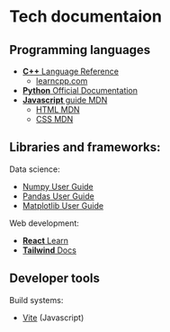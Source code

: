 # Tech documentaion

## Programming languages

- [**C++** Language Reference](https://en.cppreference.com/w/cpp)
    - [learncpp.com](https://www.learncpp.com/)
- [**Python** Official Documentation](https://docs.python.org/3)
- [**Javascript** guide MDN](https://developer.mozilla.org/en-US/docs/Web/JavaScript/Guide)
    - [HTML MDN](https://developer.mozilla.org/en-US/docs/Web/HTML)
    - [CSS MDN](https://developer.mozilla.org/en-US/docs/Web/CSS)

## Libraries and frameworks:

Data science:
- [Numpy User Guide](https://numpy.org/doc/stable/user)
- [Pandas User Guide](https://pandas.pydata.org/docs/user_guide/)
- [Matplotlib User Guide](https://matplotlib.org/stable/users/)

Web development:
- [**React** Learn](https://react.dev/learn)
- [**Tailwind** Docs](https://tailwindcss.com/docs)

## Developer tools

Build systems:
- [Vite](https://vite.dev/guide/) (Javascript)